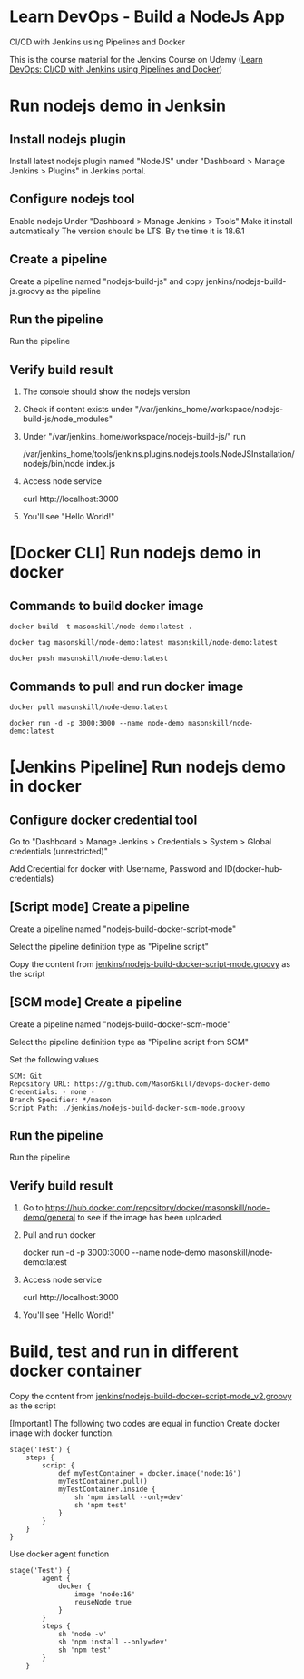 # Learn DevOps - Build a NodeJs App

CI/CD with Jenkins using Pipelines and Docker

This is the course material for the Jenkins Course on Udemy ([Learn DevOps: CI/CD with Jenkins using Pipelines and Docker](https://www.udemy.com/learn-devops-ci-cd-with-jenkins-using-pipelines-and-docker/?couponCode=JENKINS_GIT))

# Run nodejs demo in Jenksin
## Install nodejs plugin 
Install latest nodejs plugin named "NodeJS" under "Dashboard > Manage Jenkins > Plugins" in Jenkins portal.

## Configure nodejs tool
Enable nodejs Under "Dashboard > Manage Jenkins > Tools"
Make it install automatically
The version should be LTS. By the time it is 18.6.1

## Create a pipeline
Create a pipeline named "nodejs-build-js" and copy jenkins/nodejs-build-js.groovy as the pipeline

## Run the pipeline
Run the pipeline

## Verify build result
1. The console should show the nodejs version
2. Check if content exists under "/var/jenkins_home/workspace/nodejs-build-js/node_modules"
3. Under "/var/jenkins_home/workspace/nodejs-build-js/" run 

    /var/jenkins_home/tools/jenkins.plugins.nodejs.tools.NodeJSInstallation/nodejs/bin/node index.js

4. Access node service

    curl http://localhost:3000

5. You'll see "Hello World!"

# [Docker CLI] Run nodejs demo in docker

## Commands to build docker image

    docker build -t masonskill/node-demo:latest .

    docker tag masonskill/node-demo:latest masonskill/node-demo:latest

    docker push masonskill/node-demo:latest

## Commands to pull and run docker image

    docker pull masonskill/node-demo:latest

    docker run -d -p 3000:3000 --name node-demo masonskill/node-demo:latest

# [Jenkins Pipeline] Run nodejs demo in docker
## Configure docker credential tool
Go to "Dashboard > Manage Jenkins > Credentials > System > Global credentials (unrestricted)"

Add Credential for docker with Username, Password and ID(docker-hub-credentials)

## [Script mode] Create a pipeline
Create a pipeline named "nodejs-build-docker-script-mode"

Select the pipeline definition type as "Pipeline script"

Copy the content from [jenkins/nodejs-build-docker-script-mode.groovy](./jenkins/nodejs-build-docker-script-mode.groovy) as the script

## [SCM mode] Create a pipeline
Create a pipeline named "nodejs-build-docker-scm-mode"

Select the pipeline definition type as "Pipeline script from SCM"

Set the following values

    SCM: Git
    Repository URL: https://github.com/MasonSkill/devops-docker-demo
    Credentials: - none -
    Branch Specifier: */mason
    Script Path: ./jenkins/nodejs-build-docker-scm-mode.groovy

## Run the pipeline
Run the pipeline

## Verify build result
1. Go to https://hub.docker.com/repository/docker/masonskill/node-demo/general to see if the image has been uploaded.
2. Pull and run docker

    docker run -d -p 3000:3000 --name node-demo masonskill/node-demo:latest

3. Access node service

    curl http://localhost:3000

4. You'll see "Hello World!"

# Build, test and run in different docker container
Copy the content from [jenkins/nodejs-build-docker-script-mode_v2.groovy](./jenkins/nodejs-build-docker-script-mode_v2.groovy) as the script

[Important] The following two codes are equal in function
Create docker image with docker function.

    stage('Test') {
        steps {
            script {
                def myTestContainer = docker.image('node:16')
                myTestContainer.pull()
                myTestContainer.inside {
                    sh 'npm install --only=dev'
                    sh 'npm test'
                }
            }
        }
    }

Use docker agent function

    stage('Test') {
            agent {
                docker {
                    image 'node:16'
                    reuseNode true
                }
            }
            steps {
                sh 'node -v'
                sh 'npm install --only=dev'
                sh 'npm test'
            }
        }